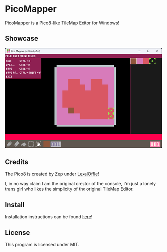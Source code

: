 # PicoMapper

PicoMapper is a Pico8-like TileMap Editor for Windows!

## Showcase
![PicoMapper](./Images/Showcase.png)

## Credits
The Pico8 is created by Zep under [LexalOffle](https://www.lexaloffle.com/)!

I, in no way claim I am the original creator of the console, I'm just a lonely trans girl who likes the simplicity of the original TileMap Editor.

## Install
Installation instructions can be found [here](./Documentation/Install.md)!

## License
This program is licensed under MIT.